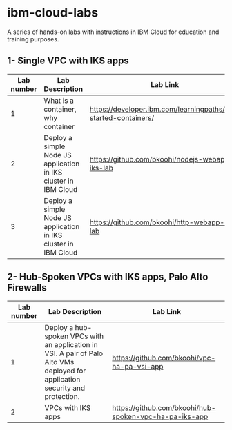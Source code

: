 # ibm-cloud-labs
A series of hands-on labs with instructions in IBM Cloud for education and training purposes.

## 1- Single VPC with IKS apps

|  Lab number  |  Lab Description                                                               |  Lab Link |
|--------------|--------------------------------------------------------------------------------|-------------------------------------------------|
|     1      | What is a container, why container                                               | https://developer.ibm.com/learningpaths/get-started-containers/|                            
|     2      | Deploy a simple Node JS application in IKS cluster in IBM Cloud                  | https://github.com/bkoohi/nodejs-webapp-iks-lab | 
|     3      | Deploy a simple Node JS application in IKS cluster in IBM Cloud                  | https://github.com/bkoohi/http-webapp-iks-lab|

## 2- Hub-Spoken VPCs with IKS apps, Palo Alto Firewalls
|  Lab number  |  Lab Description                                                               |  Lab Link |
|--------------|--------------------------------------------------------------------------------|-----------------------------|
|     1        | Deploy a hub-spoken VPCs with an application in VSI. A pair of Palo Alto VMs deployed for application security and protection.                                                          |https://github.com/bkoohi/vpc-ha-pa-vsi-app|
|     2        | VPCs with IKS apps                                                             |https://github.com/bkoohi/hub-spoken-vpc-ha-pa-iks-app|
